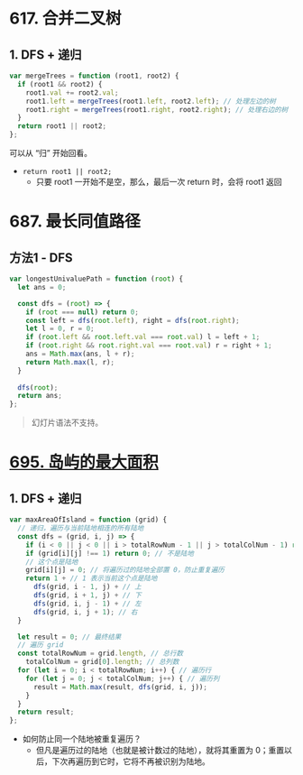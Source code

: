 # 617. 合并二叉树

## 1. DFS + 递归

```js
var mergeTrees = function (root1, root2) {
  if (root1 && root2) {
    root1.val += root2.val;
    root1.left = mergeTrees(root1.left, root2.left); // 处理左边的树
    root1.right = mergeTrees(root1.right, root2.right); // 处理右边的树
  }
  return root1 || root2;
};
```

可以从 “归” 开始回看。

- `return root1 || root2;`
  - 只要 root1 一开始不是空，那么，最后一次 return 时，会将 root1 返回

# 687. 最长同值路径

## 方法1 - DFS



```js
var longestUnivaluePath = function (root) {
  let ans = 0;

  const dfs = (root) => {
    if (root === null) return 0;
    const left = dfs(root.left), right = dfs(root.right);
    let l = 0, r = 0;
    if (root.left && root.left.val === root.val) l = left + 1;
    if (root.right && root.right.val === root.val) r = right + 1;
    ans = Math.max(ans, l + r);
    return Math.max(l, r);
  }
  
  dfs(root);
  return ans;
};
```





> 幻灯片语法不支持。



# [695. 岛屿的最大面积](https://leetcode-cn.com/problems/max-area-of-island/)

## 1. DFS + 递归

```js
var maxAreaOfIsland = function (grid) {
  // 递归，遍历与当前陆地相连的所有陆地
  const dfs = (grid, i, j) => {
    if (i < 0 || j < 0 || i > totalRowNum - 1 || j > totalColNum - 1) return 0; // 越界
    if (grid[i][j] !== 1) return 0; // 不是陆地
    // 这个点是陆地
    grid[i][j] = 0; // 将遍历过的陆地全部置 0，防止重复遍历
    return 1 + // 1 表示当前这个点是陆地
      dfs(grid, i - 1, j) + // 上
      dfs(grid, i + 1, j) + // 下
      dfs(grid, i, j - 1) + // 左
      dfs(grid, i, j + 1); // 右
  }

  let result = 0; // 最终结果
  // 遍历 grid
  const totalRowNum = grid.length, // 总行数
    totalColNum = grid[0].length; // 总列数
  for (let i = 0; i < totalRowNum; i++) { // 遍历行
    for (let j = 0; j < totalColNum; j++) { // 遍历列
      result = Math.max(result, dfs(grid, i, j));
    }
  }
  return result;
};
```

- 如何防止同一个陆地被重复遍历？
  - 但凡是遍历过的陆地（也就是被计数过的陆地），就将其重置为 0；重置以后，下次再遍历到它时，它将不再被识别为陆地。